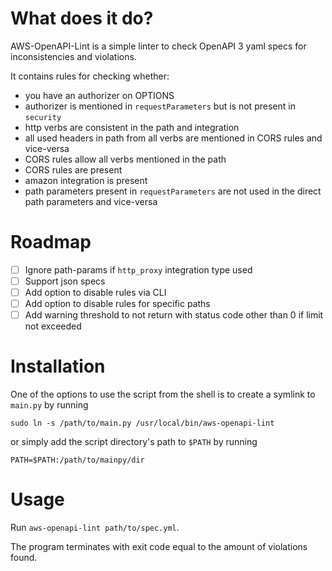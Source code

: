 # What does it do?

AWS-OpenAPI-Lint is a simple linter to check OpenAPI 3 yaml specs for inconsistencies and violations.

It contains rules for checking whether:

- you have an authorizer on OPTIONS
- authorizer is mentioned in `requestParameters` but is not present in `security`
- http verbs are consistent in the path and integration
- all used headers in path from all verbs are mentioned in CORS rules and vice-versa
- CORS rules allow all verbs mentioned in the path
- CORS rules are present
- amazon integration is present
- path parameters present in `requestParameters` are not used in the direct path parameters and vice-versa

# Roadmap

- [ ] Ignore path-params if `http_proxy` integration type used
- [ ] Support json specs
- [ ] Add option to disable rules via CLI
- [ ] Add option to disable rules for specific paths
- [ ] Add warning threshold to not return with status code other than 0 if limit not exceeded

# Installation

One of the options to use the script from the shell is to create a symlink to `main.py` by running

`sudo ln -s /path/to/main.py /usr/local/bin/aws-openapi-lint`

or simply add the script directory's path to `$PATH` by running

`PATH=$PATH:/path/to/mainpy/dir`

# Usage

Run `aws-openapi-lint path/to/spec.yml`.

The program terminates with exit code equal to the amount of violations found.
